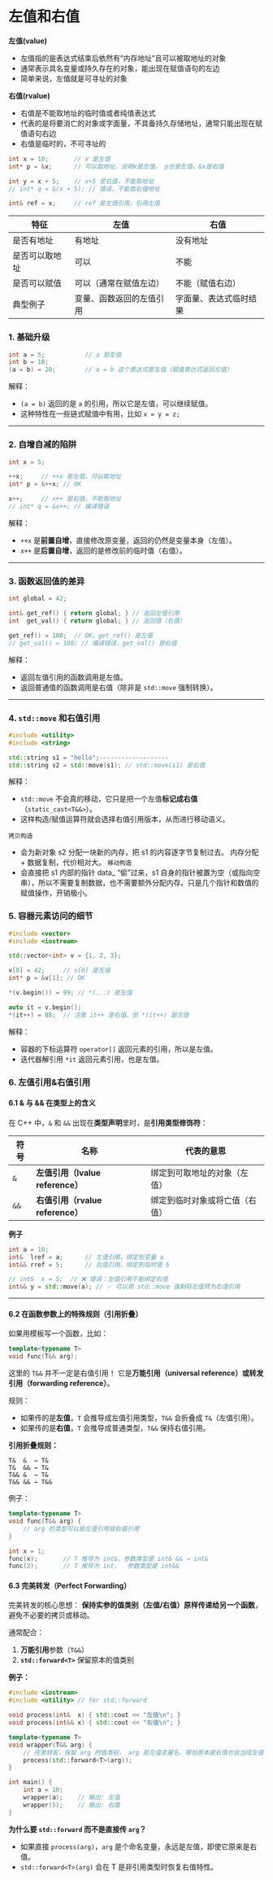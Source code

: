 
# 左值和右值

**左值(value)**
- 左值指的是表达式结束后依然有“内存地址”且可以被取地址的对象
- 通常表示具名变量或持久存在的对象，能出现在赋值语句的左边
- 简单来说，左值就是可寻址的对象

**右值(rvalue)**

- 右值是不能取地址的临时值或者纯值表达式
- 代表的是将要消亡的对象或字面量，不具备持久存储地址，通常只能出现在赋值语句右边
- 右值是临时的，不可寻址的
```cpp
int x = 10;       // x 是左值
int* p = &x;      // 可以取地址，说明x是左值， p也是左值，&x是右值

int y = x + 5;    // x+5 是右值，不能取地址
// int* q = &(x + 5); // 错误，不能取右值地址

int& ref = x;     // ref 是左值引用，引用左值

```

| 特征      | 左值           | 右值          |
| ------- | ------------ | ----------- |
| 是否有地址   | 有地址          | 没有地址        |
| 是否可以取地址 | 可以           | 不能          |
| 是否可以赋值  | 可以（通常在赋值左边）  | 不能（赋值右边）    |
| 典型例子    | 变量、函数返回的左值引用 | 字面量、表达式临时结果 |


### 1. 基础升级

```cpp
int a = 5;           // a 是左值
int b = 10;          
(a = b) = 20;        // a = b 这个表达式是左值（赋值表达式返回左值）
```

解释：

* `(a = b)` 返回的是 `a` 的引用，所以它是左值，可以继续赋值。
* 这种特性在一些链式赋值中有用，比如 `x = y = z;`

---

### 2. 自增自减的陷阱

```cpp
int x = 5;

++x;     // ++x 是左值，可以取地址
int* p = &++x; // OK

x++;     // x++ 是右值，不能取地址
// int* q = &x++; // 编译错误
```

解释：

* `++x` 是**前置自增**，直接修改原变量，返回的仍然是变量本身（左值）。
* `x++` 是**后置自增**，返回的是修改前的临时值（右值）。

---

### 3. 函数返回值的差异

```cpp
int global = 42;

int& get_ref() { return global; } // 返回左值引用
int  get_val() { return global; } // 返回值（右值）

get_ref() = 100;  // OK，get_ref() 是左值
// get_val() = 100; // 编译错误，get_val() 是右值
```

解释：

* 返回左值引用的函数调用是左值。
* 返回普通值的函数调用是右值（除非是 `std::move` 强制转换）。

---

### 4. `std::move` 和右值引用

```cpp
#include <utility>
#include <string>

std::string s1 = "hello";-------------------
std::string s2 = std::move(s1); // std::move(s1) 是右值
```

解释：

* `std::move` 不会真的移动，它只是把一个左值**标记成右值**（`static_cast<T&&>`）。
* 这样构造/赋值运算符就会选择右值引用版本，从而进行移动语义。

`拷贝构造`
- 会为新对象 s2 分配一块新的内存，把 s1 的内容逐字节复制过去。
内存分配 + 数据复制，代价相对大。
`移动构造`
- 会直接把 s1 内部的指针 data_ “偷”过来，s1 自身的指针被置为空（或指向空串），所以不需要复制数据，也不需要额外分配内存。只是几个指针和数值的赋值操作，开销极小。


### 5. 容器元素访问的细节

```cpp
#include <vector>
#include <iostream>

std::vector<int> v = {1, 2, 3};

v[0] = 42;     // v[0] 是左值
int* p = &v[1]; // OK

*(v.begin()) = 99; // *(...) 是左值

auto it = v.begin();
*(it++) = 88;  // 注意 it++ 是右值，但 *(it++) 是左值
```

解释：

* 容器的下标运算符 `operator[]` 返回元素的引用，所以是左值。
* 迭代器解引用 `*it` 返回元素引用，也是左值。

### 6. 左值引用&右值引用


#### 6.1 & 与 && 在类型上的含义

在 C++ 中，`&` 和 `&&` 出现在**类型声明**里时，是**引用类型修饰符**：

| 符号   | 名称                         | 代表的意思           |
| ---- | -------------------------- | --------------- |
| `&`  | **左值引用（lvalue reference）** | 绑定到可取地址的对象（左值）  |
| `&&` | **右值引用（rvalue reference）** | 绑定到临时对象或将亡值（右值） |

**例子**

```cpp
int a = 10;
int&  lref = a;      // 左值引用，绑定到变量 a
int&& rref = 5;      // 右值引用，绑定到临时值 5

// int&  x = 5;  // ❌ 错误：左值引用不能绑定右值
int&& y = std::move(a); // ✅ 可以用 std::move 强制将左值转为右值引用
```

---

#### 6.2 在函数参数上的特殊规则（引用折叠）

如果用模板写一个函数，比如：

```cpp
template<typename T>
void func(T&& arg);
```

这里的 `T&&` 并不一定是右值引用！
它是**万能引用（universal reference）**或**转发引用（forwarding reference）**。

规则：

* 如果传的是**左值**，`T` 会推导成左值引用类型，`T&&` 会折叠成 `T&`（左值引用）。
* 如果传的是**右值**，`T` 会推导成普通类型，`T&&` 保持右值引用。

**引用折叠规则：**

```
T&  &  → T&
T&  && → T&
T&& &  → T&
T&& && → T&&
```

例子：

```cpp
template<typename T>
void func(T&& arg) {
    // arg 的类型可以是左值引用或右值引用
}

int x = 1;
func(x);       // T 推导为 int&，参数类型是 int& && → int&
func(2);       // T 推导为 int，  参数类型是 int&&
```



#### 6.3 完美转发（Perfect Forwarding）

完美转发的核心思想：
**保持实参的值类别（左值/右值）原样传递给另一个函数**，避免不必要的拷贝或移动。

通常配合：

1. **万能引用**参数（`T&&`）
2. **`std::forward<T>`** 保留原本的值类别

**例子：**

```cpp
#include <iostream>
#include <utility> // for std::forward

void process(int&  x) { std::cout << "左值\n"; }
void process(int&& x) { std::cout << "右值\n"; }

template<typename T>
void wrapper(T&& arg) {
    // 完美转发，保留 arg 的值类别， arg 是左值变量名，哪怕原本是右值也会当成左值
    process(std::forward<T>(arg));
}

int main() {
    int a = 10;
    wrapper(a);    // 输出: 左值
    wrapper(5);    // 输出: 右值
}
```

**为什么要 `std::forward` 而不是直接传 `arg`？**

* 如果直接 `process(arg)`，`arg` 是个命名变量，永远是左值，即使它原来是右值。
* `std::forward<T>(arg)` 会在 T 是非引用类型时恢复右值特性。

